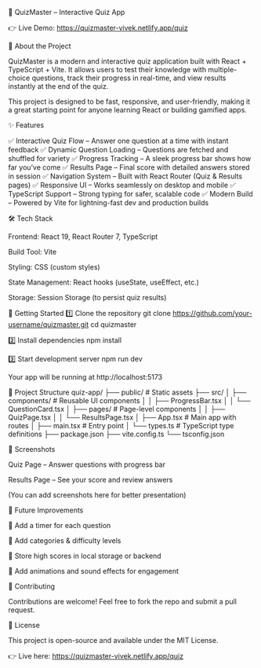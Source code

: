 🎯 QuizMaster – Interactive Quiz App


👉 Live Demo: https://quizmaster-vivek.netlify.app/quiz

📖 About the Project

QuizMaster is a modern and interactive quiz application built with React + TypeScript + Vite.
It allows users to test their knowledge with multiple-choice questions, track their progress in real-time, and view results instantly at the end of the quiz.

This project is designed to be fast, responsive, and user-friendly, making it a great starting point for anyone learning React or building gamified apps.

✨ Features

✅ Interactive Quiz Flow – Answer one question at a time with instant feedback
✅ Dynamic Question Loading – Questions are fetched and shuffled for variety
✅ Progress Tracking – A sleek progress bar shows how far you’ve come
✅ Results Page – Final score with detailed answers stored in session
✅ Navigation System – Built with React Router (Quiz & Results pages)
✅ Responsive UI – Works seamlessly on desktop and mobile
✅ TypeScript Support – Strong typing for safer, scalable code
✅ Modern Build – Powered by Vite for lightning-fast dev and production builds

🛠️ Tech Stack

Frontend: React 19, React Router 7, TypeScript

Build Tool: Vite

Styling: CSS (custom styles)

State Management: React hooks (useState, useEffect, etc.)

Storage: Session Storage (to persist quiz results)

🚀 Getting Started
1️⃣ Clone the repository
git clone https://github.com/your-username/quizmaster.git
cd quizmaster

2️⃣ Install dependencies
npm install

3️⃣ Start development server
npm run dev


Your app will be running at http://localhost:5173

📂 Project Structure
quiz-app/
├── public/              # Static assets
├── src/
│   ├── components/      # Reusable UI components
│   │   ├── ProgressBar.tsx
│   │   └── QuestionCard.tsx
│   ├── pages/           # Page-level components
│   │   ├── QuizPage.tsx
│   │   └── ResultsPage.tsx
│   ├── App.tsx          # Main app with routes
│   ├── main.tsx         # Entry point
│   └── types.ts         # TypeScript type definitions
├── package.json
├── vite.config.ts
└── tsconfig.json

📸 Screenshots

Quiz Page – Answer questions with progress bar

Results Page – See your score and review answers

(You can add screenshots here for better presentation)

🎯 Future Improvements

🔹 Add a timer for each question

🔹 Add categories & difficulty levels

🔹 Store high scores in local storage or backend

🔹 Add animations and sound effects for engagement

🤝 Contributing

Contributions are welcome! Feel free to fork the repo and submit a pull request.

📜 License

This project is open-source and available under the MIT License.

👉 Live here: https://quizmaster-vivek.netlify.app/quiz
